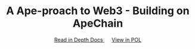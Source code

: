 <div align="center">
<h1>A Ape-proach to Web3 - Building on ApeChain</h1>
<a href="https://docs.solide0x.tech/docs/pol/contribution">
  Read in Depth Docs
</a>
&nbsp;&nbsp;&nbsp;&nbsp;
<a href="https://pol.solide0x.tech/q/5208980/pol-template">
  View in POL
</a>
</div>

<br /><br />